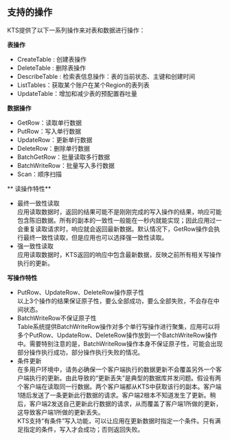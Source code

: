 ## 支持的操作
KTS提供了以下一系列操作来对表和数据进行操作：

**表操作**

* CreateTable : 创建表操作
* DeleteTable : 删除表操作
* DescribeTable : 检索表信息操作：表的当前状态、主键和创建时间
* ListTables：获取某个账户在某个Region的表列表
* UpdateTable：增加和减少表的预配置吞吐量

**数据操作**

* GetRow：读取单行数据
* PutRow：写入单行数据
* UpdateRow：更新单行数据
* DeleteRow：删除单行数据
* BatchGetRow：批量读取多行数据
* BatchWriteRow：批量写入多行数据
* Scan：顺序扫描

** 读操作特性**

* 最终一致性读取<br>应用读取数据时，返回的结果可能不是刚刚完成的写入操作的结果，响应可能包含陈旧数据。所有的副本的一致性一般能在一秒内就能实现；因此应用过一会重复读取请求时，响应就会返回最新数据。默认情况下，GetRow操作会执行最终一致性读取，但是应用也可以选择强一致性读取。
* 强一致性读取<br>应用读取数据时，KTS返回的响应中包含最新数据，反映之前所有相关写操作执行的更新。

**写操作特性**

* PutRow、UpdateRow、DeleteRow操作原子性<br>以上3个操作的结果保证原子性，要么全部成功，要么全部失败，不会存在中间状态。
* BatchWriteRow不保证原子性<br>Table系统提供BatchWriteRow操作对多个单行写操作进行聚集，应用可以将多个PutRow、UpdateRow、DeleteRow操作放到一个BatchWriteRow操作中。需要特别注意的是，BatchWriteRow操作本身不保证原子性，可能会出现部分操作执行成功，部分操作执行失败的情况。
* 条件更新<br>在多用户环境中，请务必确保一个客户端执行的数据更新不会覆盖另外一个客户端执行的更新。由此导致的“更新丢失”是典型的数据库并发问题。假设有两个客户端在读取同一行数据。两个客户端都从KTS中获取该行的副本。客户端1随后发送了一条更新此行数据的请求。客户端2根本不知道发生了更新。稍后，客户端2发送自己更新此行数据的请求，从而覆盖了客户端1所做的更新，这导致客户端1所做的更新丢失。<br>KTS支持“有条件”写入功能，可以让应用在更新数据时指定一个条件。只有满足指定的条件，写入才会成功；否则返回失败。





